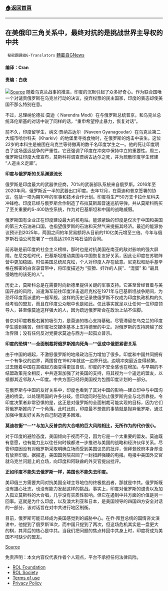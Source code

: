 ###  [:house:返回首頁](https://github.com/ourhimalayas/txt)
---


## 在美俄印三角关系中，最终对抗的是挑战世界主导权的中共
` 秘密翻譯組G-Translators` [轉載自GNews](https://gnews.org/zh-hans/2128227/)

#### 编译：Cran

#### 责编：白夜
![](https://assets.gnews.org/wp-content/uploads/2022/03/16467684791.png)[Source](http://Reuters/PTI%20photos)
随着乌克兰战事的推进，印度的沉默引起了众多好奇心。作为联合国唯一个对谴责俄罗斯在乌克兰行动的决议，投弃权票的民主国家，印度的表态却使美国不那么特别在意。

不过，总理纳伦德拉·莫迪（ Narendra Modi）在与俄罗斯总统普京，和乌克兰总统泽伦斯基的对话中说了同样的话，“重申希望停止暴力，恢复对话”。

前不久，印度留学生，纳文·贾纳古达尔（Naveen Gyanagoudar）在乌克兰第二大城市哈尔科夫（Kharkiv）的地堡里寻找食物时，在俄罗斯的炮击中丧生。这位22岁的本科生是被困在乌克兰等待撤离的数千名印度学生之一。他的死让印度明白了这场遥远战争的严重性。它还强调了印度在冲突中保持中立的重要性。周三，俄罗斯驻印度大使宣布，莫斯科将调查贾纳古达尔之死，并为疏散印度学生修建 “人道主义走廊”。

**印度与俄罗斯的关系渊源流长**

俄罗斯是印度最大的武器供应商，70%的武装部队系统来自俄罗斯。2016年至2020年间，俄罗斯近一半的武器出口印度。去年12月，在莫迪和普京签署的协议，包括一项为期10年的军事和技术合作计划。印度将生产50万支卡拉什尼科夫冲锋枪。印度已经与俄罗斯合作制造了布拉莫斯超音速巡航导弹，并从莫斯科购买了至关重要的S-400防空系统，作为对巴基斯坦和中国的战略威慑。

俄罗斯国有企业正在印度建设最大的核电站。能源紧缺的印度是仅次于中国和美国的第三大石油进口国，也指望俄罗斯的石油和天然气来提振其经济。最近的能源协议预计到2025年，两国之间的年贸易额将从目前的110亿美元增至三倍。今年与俄罗斯石油公司签署了一份高达200万吨石油的合同。

前苏联是前印度的社会主义榜样，那时也是对抗美国在南亚的敌对影响的强大屏障。在尼克松时代，巴基斯坦推动美国与中国恢复友好关系，因此让印度在苏联阵营中更加稳固。时任美国总统尼克松，个人对印度人存在敌意。尼克松和助手基辛格在解密的白宫录音带中，将印度描述为 “狡猾、奸诈的人民”、“混蛋” 和 “最具侵略性的该死的人”。

历史上，莫斯科总是在需要时向新德里提供关键的军事支持。它甚至曾经冒着与美国开战的风险，派遣海军前往印度洋击退尼克松在1971年与巴基斯坦战争期间，为恐吓印度而派遣的一艘军舰。这样的历史记录使俄罗斯不仅成为印度执政机构的久经考验的盟友，而且在印度公众眼中也是如此。仅此事实就足以让任何一位印度领导人，甚至像莫迪这样强大的人，因为疏远俄罗斯会在政治上站不住脚。

普京对印度教极右翼的吸引力，是莫迪的核心支持基础。尽管滞留在乌克兰的印度学生感到痛苦，但印度社交媒体基本上支持德里的中立。对俄罗斯的支持跨越了政治界限；没有任何反对党要求莫迪与西方一起孤立普京。

**印度的恐惧****—****全面制裁将俄罗斯推向死角****—****促成中俄更紧密关系**

由于中国的崛起，不激怒俄罗斯的地缘政治压力增加了很多。印度和中国共同拥有一个有争议的边界，两国曾在1962年就这一边界开战。边境冲突最近变得频繁。过去随着中国在其崛起方面变得更加自信，印度的不安全感也在增加。与早期的不结盟政策完全相反，中共逐渐加强了对美国的支持，将其视为一个遥远的盟友，以抵御其近邻敌人—印度。中共方面已经将美国视为包围印度计划的一部分。

在俄罗斯与中国的友好关系中，印度也看到了其对中国的影响—建立印中与中国沟通的桥梁，以处理两国的许多分歧。但印度同时在防止俄罗斯完全与北京靠拢。令印度决策者非常恐惧的是，这正是对俄罗斯的全面制裁可能实现的目标，因为它们将俄罗斯推向了一个角落。此时此刻，印度最不想做的事情就是抛弃俄罗斯，通过加强中俄友好关系为自己制造更多困难。

**莫迪权衡****—****与加入反普京的大合唱的巨大风险相比，无所作为的代价很小。**

对于印度的避险态度，美国倾向于视而不见，因为它是一个太重要的盟友。莫迪既有意愿，也有能力比以往任何时候都进一步推进与美国的战略和经济伙伴关系。尽管印度因没有对俄罗斯采取明确立场而受到美国议员的批评，但拜登政府本身却没有放弃印度。据报道，美国国务院召回了一封措辞强硬的电报。电报中美国外交官就乌克兰问题上的立场，向印度和阿联酋的外交官提出批评。

**正如印度不能失去俄罗斯一样，美国也不能失去印度。**

美印俄三方需要共同对抗美国全球主导地位的终极挑战者，那就是中共。俄罗斯既没有雄心壮志，也没有能力发起这样的挑战。事实上，印度对俄罗斯的谴责以及加入孤立莫斯科的大合唱，几乎没有实质性影响。但它在遏制中共方面的价值是另一回事。这就是为什么印度，以及澳大利亚和日本，是美国领导的四国四方安全对话的一部分，该对话旨在对中共进行地区制衡。

目前，俄罗斯可能已经成为美国感觉到的威胁中心。在乔·拜登总统的国情咨文演讲中，他提到了俄罗斯18次，而中国只提到了两次，但这场危机其实是一盘更大的棋，其背后的核心是中共。当我们把问题的焦点转回中共身上时，印度将成为美国不可缺少的盟友。

[Source](https://time.com/6154734/india-ukraine/)



 

免责声明：本文内容仅代表作者个人观点，平台不承担任何法律风险。

- [ROL Foundation](https://rolfoundation.org/)
- [ROL Society](https://rolsociety.org/)
- [Terms of use](https://gnews.org/terms-of-use-3/)
- [Privacy Policy](https://gnews.org/privacy-policy/)
